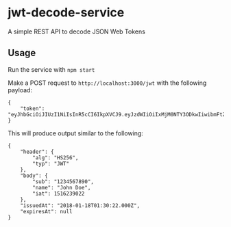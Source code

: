# jwt-decode-service
A simple REST API to decode JSON Web Tokens

## Usage
Run the service with `npm start`

Make a POST request to `http://localhost:3000/jwt` with the following payload:
```
{
    "token": "eyJhbGciOiJIUzI1NiIsInR5cCI6IkpXVCJ9.eyJzdWIiOiIxMjM0NTY3ODkwIiwibmFtZSI6IkpvaG4gRG9lIiwiaWF0IjoxNTE2MjM5MDIyfQ.SflKxwRJSMeKKF2QT4fwpMeJf36POk6yJV_adQssw5c"
}
```

This will produce output similar to the following:
```
{
    "header": {
        "alg": "HS256",
        "typ": "JWT"
    },
    "body": {
        "sub": "1234567890",
        "name": "John Doe",
        "iat": 1516239022
    },
    "issuedAt": "2018-01-18T01:30:22.000Z",
    "expiresAt": null
}
```
